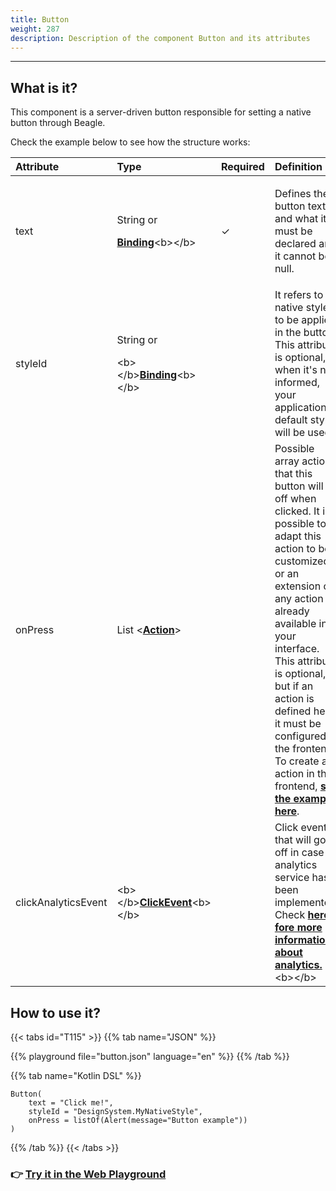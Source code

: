 ```yaml
---
title: Button
weight: 287
description: Description of the component Button and its attributes
---
```


---

## What is it?

This component is a server-driven button responsible for setting a native button through Beagle.

Check the example below to see how the structure works:

<table>
  <thead>
    <tr>
      <th style="text-align:left"><b>Attribute</b>
      </th>
      <th style="text-align:left"><b>Type</b>
      </th>
      <th style="text-align:left">Required</th>
      <th style="text-align:left"><b>Definition</b>
      </th>
    </tr>
  </thead>
  <tbody>
    <tr>
      <td style="text-align:left">text</td>
      <td style="text-align:left">
        <p>String or</p>
        <p><a href="../../context/#bindings"><b>Binding</b></a>&lt;b&gt;&lt;/b&gt;</p>
      </td>
      <td style="text-align:left">&#x2713;</td>
      <td style="text-align:left">
        <p></p>
        <p>Defines the button text and what it must be declared and it cannot be
          null.</p>
      </td>
    </tr>
    <tr>
      <td style="text-align:left">styleId</td>
      <td style="text-align:left">
        <p>String or</p>
        <p>&lt;b&gt;&lt;/b&gt;<a href="../../context/#bindings"><b>Binding</b></a>&lt;b&gt;&lt;/b&gt;</p>
      </td>
      <td style="text-align:left"></td>
      <td style="text-align:left">It refers to a native style to be applied in the button. This attribute
         is optional, when it's not informed, your application's default style will be used.</td>
    </tr>
    <tr>
      <td style="text-align:left">onPress</td>
      <td style="text-align:left">List &lt;<a href="../../actions/"><b>Action</b></a>&gt;</td>
      <td style="text-align:left"></td>
      <td style="text-align:left">Possible array actions that this button will go off when clicked. It is
        possible to adapt this action to be customized or an extension of any action
        already available in your interface. This attribute is optional, but if
        an action is defined here, it must be configured in the frontend. To
        create an action in the frontend, <a href="../../../resources/customization/"><b>see the example here</b></a>.</td>
    </tr>
    <tr>
      <td style="text-align:left">clickAnalyticsEvent</td>
      <td style="text-align:left">&lt;b&gt;&lt;/b&gt;<a href="../../analytics"><b>ClickEvent</b></a>&lt;b&gt;&lt;/b&gt;</td>
      <td
      style="text-align:left"></td>
        <td style="text-align:left">Click event that will go off in case an analytics service has been implemented.
          Check <a href="../../analytics"><b>here fore more information about analytics.</b></a>&lt;b&gt;&lt;/b&gt;</td>
    </tr>
  </tbody>
</table>

## How to use it?

{{< tabs id="T115" >}}
{{% tab name="JSON" %}}
<!-- json-playground:button.json
{
  "_beagleComponent_": "beagle:button",
  "text": "Click me!",
  "styleId" : "DesignSystem.MyNativeStyle",
  "onPress": [
    {
      "_beagleAction_": "beagle:alert",
      "message": "Button example"
    }
  ]
}
-->
{{% playground file="button.json" language="en" %}}
{{% /tab %}}

{{% tab name="Kotlin DSL" %}}
```
Button(
    text = "Click me!",
    styleId = "DesignSystem.MyNativeStyle",
    onPress = listOf(Alert(message="Button example"))
)
```
{{% /tab %}}
{{< /tabs >}}

### 👉 [Try it in the Web Playground](https://beagle-playground.netlify.app/#/demo/default-components/button.json)
